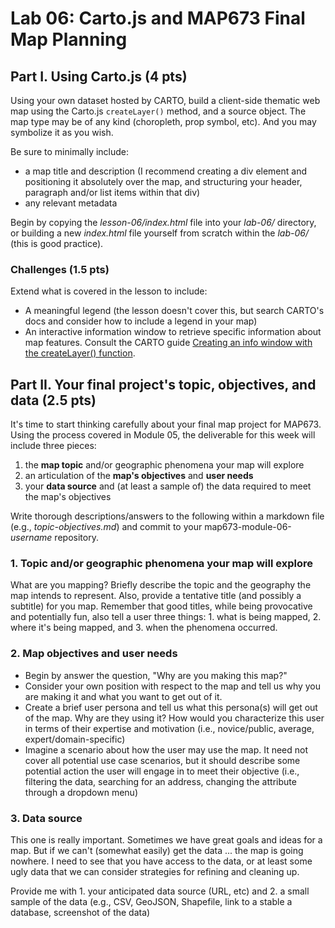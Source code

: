 # Lab 06: Carto.js and MAP673 Final Map Planning

## Part I. Using Carto.js (**4 pts**)

Using your own dataset hosted by CARTO, build a client-side thematic web map using the Carto.js `createLayer()` method, and a source object. The map type may be of any kind (choropleth, prop symbol, etc). And you may symbolize it as you wish.

Be sure to minimally include:

* a map title and description (I recommend creating a div element and positioning it absolutely over the map, and structuring your header, paragraph and/or list items within that div)
* any relevant metadata

Begin by copying the *lesson-06/index.html* file into your *lab-06/* directory, or building a new *index.html* file yourself from scratch within the *lab-06/* (this is good practice).

### Challenges (**1.5 pts**)
Extend what is covered in the lesson to include:

* A meaningful legend (the lesson doesn't cover this, but search CARTO's docs and consider how to include a legend in your map)
* An interactive information window to retrieve specific information about map features. Consult the CARTO guide [Creating an info window with the createLayer() function](http://docs.cartodb.com/faqs/infowindows/#creating-an-infowindow-with-the-createlayer-function).

## Part II. Your final project's topic, objectives, and data (**2.5 pts**)

It's time to start thinking carefully about your final map project for MAP673. Using the process covered in Module 05, the deliverable for this week will include three pieces:

1. the **map topic** and/or geographic phenomena your map will explore
2. an articulation of the **map's objectives** and **user needs**
3. your **data source** and (at least a sample of) the data required to meet the map's objectives

Write thorough descriptions/answers to the following within a markdown file (e.g., *topic-objectives.md*) and commit to your map673-module-06-*username* repository.

### 1. Topic and/or geographic phenomena your map will explore

What are you mapping? Briefly describe the topic and the geography the map intends to represent. Also, provide a tentative title (and possibly a subtitle) for you map. Remember that good titles, while being provocative and potentially fun, also tell a user three things: 1. what is being mapped, 2. where it's being mapped, and 3. when the phenomena occurred.

### 2. Map objectives and user needs

* Begin by answer the question,  "Why are you making this map?"
* Consider your own position with respect to the map and tell us why you are making it and what you want to get out of it.
* Create a brief user persona and tell us what this persona(s) will get out of the map. Why are they using it? How would you characterize this user in terms of their expertise and motivation (i.e., novice/public, average, expert/domain-specific)
* Imagine a scenario about how the user may use the map. It need not cover all potential use case scenarios, but it should describe some potential action the user will engage in to meet their objective (i.e., filtering the data, searching for an address, changing the attribute through a dropdown menu)

### 3. Data source

This one is really important. Sometimes we have great goals and ideas for a map. But if we can't (somewhat easily) get the data ... the map is going nowhere. I need to see that you have access to the data, or at least some ugly data that we can consider strategies for refining and cleaning up.

Provide me with 1. your anticipated data source (URL, etc) and 2. a small sample of the data (e.g., CSV, GeoJSON, Shapefile, link to a stable a database, screenshot of the data)
